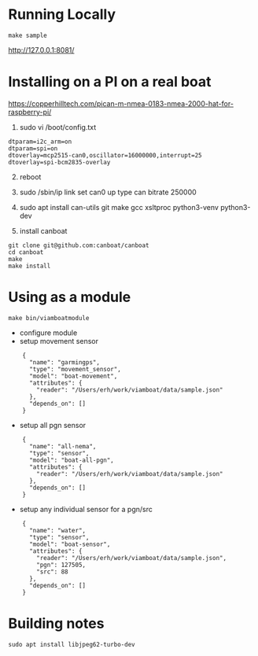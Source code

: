 
Running Locally
====
```
make sample
```
http://127.0.0.1:8081/


Installing on a PI on a real boat
====
https://copperhilltech.com/pican-m-nmea-0183-nmea-2000-hat-for-raspberry-pi/

1) sudo vi  /boot/config.txt
```
dtparam=i2c_arm=on
dtparam=spi=on
dtoverlay=mcp2515-can0,oscillator=16000000,interrupt=25
dtoverlay=spi-bcm2835-overlay
```

2) reboot

3) sudo /sbin/ip link set can0 up type can bitrate 250000

3) sudo apt install can-utils git make gcc xsltproc python3-venv python3-dev

4) install canboat
```
git clone git@github.com:canboat/canboat
cd canboat
make
make install
```

Using as a module
====
```
make bin/viamboatmodule
```

* configure module
* setup movement sensor
```
    {
      "name": "garmingps",
      "type": "movement_sensor",
      "model": "boat-movement",
      "attributes": {
        "reader": "/Users/erh/work/viamboat/data/sample.json"
      },
      "depends_on": []
    }

```

* setup all pgn sensor
```
    {
      "name": "all-nema",
      "type": "sensor",
      "model": "boat-all-pgn",
      "attributes": {
        "reader": "/Users/erh/work/viamboat/data/sample.json"
      },
      "depends_on": []
    }
```

* setup any individual sensor for a pgn/src
```
    {
      "name": "water",
      "type": "sensor",
      "model": "boat-sensor",
      "attributes": {
        "reader": "/Users/erh/work/viamboat/data/sample.json",
        "pgn": 127505,
        "src": 88
      },
      "depends_on": []
    }
```

Building notes
====
```
sudo apt install libjpeg62-turbo-dev
```

